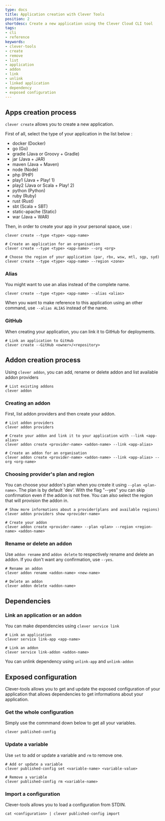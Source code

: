 ```yaml
---
type: docs
title: Application creation with Clever Tools
position: 2
shortdesc: Create a new application using the Clever Cloud CLI tool
tags:
- cli
- reference
keywords:
- clever-tools
- create
- remove
- list
- application
- addon
- link
- unlink
- linked application
- dependency
- exposed configuration
---
```

## Apps creation process

`clever create` allows you to create a new application.

First of all, select the type of your application in the list below :

* docker (Docker)
* go (Go)
* gradle (Java or Groovy + Gradle)
* jar (Java + JAR)
* maven (Java + Maven)
* node (Node)
* php (PHP)
* play1 (Java + Play! 1)
* play2 (Java or Scala + Play! 2)
* python (Python)
* ruby (Ruby)
* rust (Rust)
* sbt (Scala + SBT)
* static-apache (Static)
* war (Java + WAR)

Then, in order to create your app in your personal space, use :

    clever create --type <type> <app-name>

    # Create an application for an organisation
    clever create --type <type> <app-name> --org <org>

    # Choose the region of your application (par, rbx, wsw, mtl, sgp, syd)
    clever create --type <type> <app-name> --region <zone>

### Alias

You might want to use an alias instead of the complete name.

    clever create --type <type> <app-name> --alias <alias>

When you want to make reference to this application using an other command, use `--alias ALIAS` instead of the name.

### GitHub

When creating your application, you can link it to GitHub for deployments.

    # Link an application to GitHub
    clever create --GitHub <owner>/<repository>

## Addon creation process

Using `clever addon`, you can add, rename or delete addon and list available addon providers

    # List existing addons
    clever addon

### Creating an addon

First, list addon providers and then create your addon.

    # List addon providers
    clever addon providers

    # Create your addon and link it to your application with --link <app-alias>
    clever addon create <provider-name> <addon-name> --link <app-alias>

    # Create an addon for an organisation
    clever addon create <provider-name> <addon-name> --link <app-alias> --org <org-name>

### Choosing provider's plan and region

You can choose your addon's plan when you create it using `--plan <plan-name>`. The plan is by default 'dev'. With the flag "--yes" you can skip confirmation even if the addon is not free. You can also select the region that will provision the addon in.

    # Show more informations about a provider(plans and available regions)
    clever addon providers show <provider-name>

    # Create your addon
    clever addon create <provider-name> --plan <plan> --region <region-name> <addon-name>

### Rename or delete an addon

Use `addon rename` and `addon delete` to respectively rename and delete an addon.
If you don't want any confirmation, use `--yes`.

    # Rename an addon
    clever addon rename <addon-name> <new-name>

    # Delete an addon
    clever addon delete <addon-name>

## Dependencies

### Link an application or an addon

You can make dependencies using `clever service link`

    # Link an application
    clever service link-app <app-name>

    # Link an addon
    clever service link-addon <addon-name>

You can unlink dependency using `unlink-app` and `unlink-addon`

## Exposed configuration

Clever-tools allows you to get and update the exposed configuration of your application that allows dependencies to get informations about your application.

### Get the whole configuration

Simply use the commmand down below to get all your variables.

    clever published-config

### Update a variable

Use `set` to add or update a  variable and `rm` to remove one.

    # Add or update a variable
    clever published-config set <variable-name> <variable-value>

    # Remove a variable
    clever published-config rm <variable-name>

### Import a configuration

Clever-tools allows you to load a configuration from STDIN.

    cat <configuration> | clever published-config import
